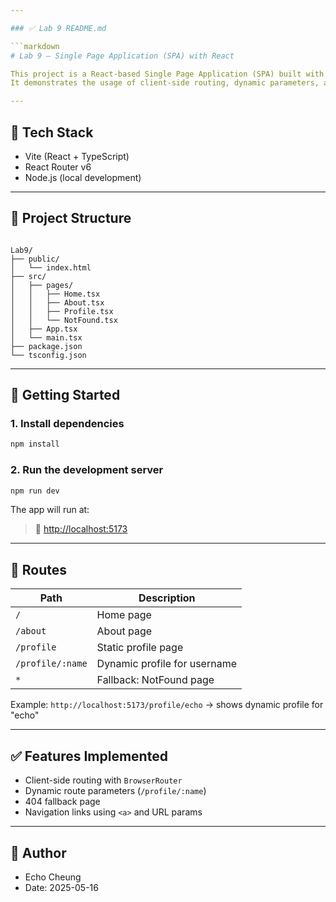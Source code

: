 ```yaml
---

### ✅ Lab 9 README.md

```markdown
# Lab 9 – Single Page Application (SPA) with React

This project is a React-based Single Page Application (SPA) built with **Vite + React Router v6 + TypeScript**.  
It demonstrates the usage of client-side routing, dynamic parameters, and multiple views.

---
```


## 🔧 Tech Stack

- Vite (React + TypeScript)
- React Router v6
- Node.js (local development)

---

## 📂 Project Structure

```

Lab9/
├── public/
│   └── index.html
├── src/
│   ├── pages/
│   │   ├── Home.tsx
│   │   ├── About.tsx
│   │   ├── Profile.tsx
│   │   └── NotFound.tsx
│   ├── App.tsx
│   └── main.tsx
├── package.json
└── tsconfig.json

````

---

## 🚀 Getting Started

### 1. Install dependencies

```bash
npm install
````

### 2. Run the development server

```bash
npm run dev
```

The app will run at:

> 📍 [http://localhost:5173](http://localhost:5173)

---

## 📄 Routes

| Path             | Description                  |
| ---------------- | ---------------------------- |
| `/`              | Home page                    |
| `/about`         | About page                   |
| `/profile`       | Static profile page          |
| `/profile/:name` | Dynamic profile for username |
| `*`              | Fallback: NotFound page      |

Example:
`http://localhost:5173/profile/echo` → shows dynamic profile for "echo"

---

## ✅ Features Implemented

* Client-side routing with `BrowserRouter`
* Dynamic route parameters (`/profile/:name`)
* 404 fallback page
* Navigation links using `<a>` and URL params

---

## 📅 Author

* Echo Cheung
* Date: 2025-05-16

```

```
